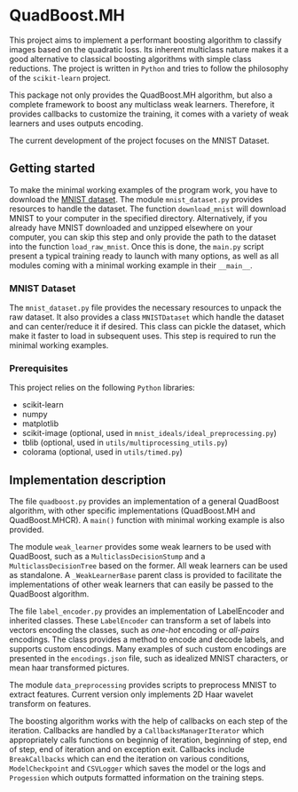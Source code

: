 # QuadBoost.MH

This project aims to implement a performant boosting algorithm to classify images based on the quadratic loss.
Its inherent multiclass nature makes it a good alternative to classical boosting algorithms with simple class reductions.
The project is written in `Python` and tries to follow the philosophy of the `scikit-learn` project.

This package not only provides the QuadBoost.MH algorithm, but also a complete framework to boost any multiclass weak learners.
Therefore, it provides callbacks to customize the training, it comes with a variety of weak learners and uses outputs encoding.

The current development of the project focuses on the MNIST Dataset.

## Getting started

To make the minimal working examples of the program work, you have to download the [MNIST dataset](http://yann.lecun.com/exdb/mnist/).
The module `mnist_dataset.py` provides resources to handle the dataset.
The function `download_mnist` will download MNIST to your computer in the specified directory.
Alternatively, if you already have MNIST downloaded and unzipped elsewhere on your computer, you can skip this step and only provide the path to the dataset into the function `load_raw_mnist`.
Once this is done, the `main.py` script present a typical training ready to launch with many options, as well as all modules coming with a minimal working example in their `__main__`.

### MNIST Dataset

The `mnist_dataset.py` file provides the necessary resources to unpack the raw dataset.
It also provides a class `MNISTDataset` which handle the dataset and can center/reduce it if desired.
This class can pickle the dataset, which make it faster to load in subsequent uses.
This step is required to run the minimal working examples.

### Prerequisites

This project relies on the following `Python` libraries:
- scikit-learn
- numpy
- matplotlib
- scikit-image (optional, used in `mnist_ideals/ideal_preprocessing.py`)
- tblib (optional, used in `utils/multiprocessing_utils.py`)
- colorama (optional, used in `utils/timed.py`)

## Implementation description

The file `quadboost.py` provides an implementation of a general QuadBoost algorithm, with other specific implementations (QuadBoost.MH and QuadBoost.MHCR).
A `main()` function with minimal working example is also provided.

The module `weak_learner` provides some weak learners to be used with QuadBoost, such as a `MulticlassDecisionStump` and a `MulticlassDecisionTree` based on the former.
All weak learners can be used as standalone.
A `_WeakLearnerBase` parent class is provided to facilitate the implementations of other weak learners that can easily be passed to the QuadBoost algorithm.

The file `label_encoder.py` provides an implementation of LabelEncoder and inherited classes.
These `LabelEncoder` can transform a set of labels into vectors encoding the classes, such as _one-hot_ encoding or _all-pairs_ encodings.
The class provides a method to encode and decode labels, and supports custom encodings.
Many examples of such custom encodings are presented in the `encodings.json` file, such as idealized MNIST characters, or mean haar transformed pictures.

The module `data_preprocessing` provides scripts to preprocess MNIST to extract features.
Current version only implements 2D Haar wavelet transform on features.

The boosting algorithm works with the help of callbacks on each step of the iteration.
Callbacks are handled by a `CallbacksManagerIterator` which appropriately calls functions on beginnig of iteration, beginning of step, end of step, end of iteration and on exception exit.
Callbacks include `BreakCallbacks` which can end the iteration on various conditions, `ModelCheckpoint` and `CSVLogger` which saves the model or the logs and `Progession` which outputs formatted information on the training steps.

